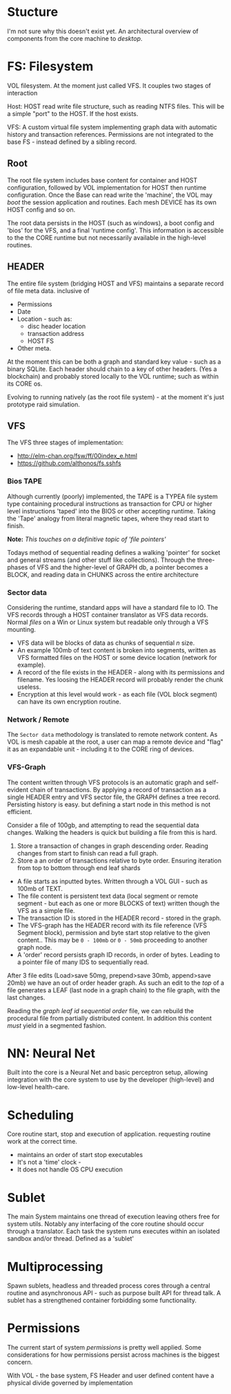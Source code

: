 # Stucture

I'm not sure why this doesn't exist yet. An architectural overview of components from the core machine to _desktop_.

# FS: Filesystem

VOL filesystem. At the moment just called VFS. It couples two stages of interaction

Host:
    HOST read write file structure, such as reading NTFS files.
    This will be a simple "port" to the HOST. If the host exists.

VFS:
    A custom virtual file system implementing graph data with automatic history
    and transaction references.
    Permissions are not integrated to the base FS - instead defined by a sibling record.


## Root

The root file system includes base content for container and HOST configuration, followed by VOL implementation for HOST then runtime configuration.
Once the Base can read write the 'machine', the VOL may _boot_ the session application and routines. Each mesh DEVICE has its own HOST config and so on.

The root data persists in the HOST (such as windows), a boot config and 'bios' for the VFS, and a final 'runtime config'. This information is accessible to the the CORE runtime but not necessarily available in the high-level routines.


## HEADER

The entire file system (bridging HOST and VFS) maintains a separate record of file meta data. inclusive of

+ Permissions
+ Date
+ Location - such as:
    + disc header location
    + transaction address
    + HOST FS
+ Other meta.

At the moment this can be both a graph and standard key value - such as a binary SQLite.
Each header should chain to a key of other headers. (Yes a blockchain) and probably stored locally to the VOL runtime; such as within its CORE os.

Evolving to running natively (as the root file system) - at the moment it's just prototype raid simulation.


## VFS

The VFS three stages of implementation:

+ http://elm-chan.org/fsw/ff/00index_e.html
+ https://github.com/althonos/fs.sshfs

### Bios TAPE

Although currently (poorly) implemented, the TAPE is a TYPEA file system type containing procedural instructions as transaction for CPU or higher level instructions 'taped' into the BIOS or other accepting runtime. Taking the 'Tape' analogy from literal magnetic tapes, where they read start to finish.

**Note:** _This touches on a definitive topic of 'file pointers'_

Todays method of sequential reading defines a walking 'pointer' for socket and general streams (and other stuff like collections). Through the three-phases of VFS and the higher-level of GRAPH db, a pointer becomes a BLOCK, and reading data in CHUNKS across the entire architecture


### Sector data

Considering the runtime, standard apps will have a standard file to IO. The VFS records through a HOST container translator as VFS data records. Normal _files_ on a Win or Linux system but readable only through a VFS mounting.

+ VFS data will be blocks of data as chunks of sequential _n_ size.
+ An  example 100mb of text content is broken into segments, written as VFS formatted files on the HOST or some device location (network for example).
+ A record of the file exists in the HEADER - along with its permissions and filename. Yes loosing the HEADER record will probably render the chunk useless.
+ Encryption at this level would work - as each file (VOL block segment) can have its own encryption routine.


### Network / Remote

The `Sector data` methodology is translated to remote network content. As VOL is mesh capable at the root, a user can map a remote device and "flag" it as an expandable unit - including it to the CORE ring of devices.


### VFS-Graph

The content written through VFS protocols is an automatic graph and self-evident chain of transactions. By applying a record of transaction as a single HEADER entry and VFS sector file, the GRAPH defines a tree record. Persisting history is easy. but defining a start node in this method is not efficient.

Consider a file of 100gb, and attempting to read the sequential data changes. Walking the headers is quick but building a file from this is hard.

1. Store a transaction of changes in graph descending order. Reading changes from start to finish can read a full graph.
2. Store a an order of transactions relative to byte order. Ensuring iteration from top to bottom through end leaf shards

+ A file starts as inputted bytes. Written through a VOL GUI - such as 100mb of TEXT.
+ The file content is persistent text data (local segment or remote segment - but each as one or more BLOCKS of text) written though the VFS as a simple file.
+ The transaction ID is stored in the HEADER record - stored in the graph.
+ The VFS-graph has the HEADER record with its file reference (VFS Segment block), permission and byte start stop relative to the given content..
  This may be `0 - 100mb` or `0 - 50mb` proceeding to another graph node.
+ A 'order' record persists graph ID records, in order of bytes. Leading to a pointer file of many IDS to sequentially read.

After 3 file edits (Load>save 50mg, prepend>save 30mb, append>save 20mb) we have an out of order header graph.
As such an edit to the _top_ of a file generates a LEAF (last node in a graph chain) to the file graph, with the last changes.

Reading the _graph leaf id sequential order_ file, we can rebuild the procedural file from partially distributed content.
In addition this content _must_ yield in a segmented fashion.


# NN: Neural Net

Built into the core is a Neural Net and basic perceptron setup, allowing integration with the core system
to use by the developer (high-level) and low-level health-care.


# Scheduling

Core routine start, stop and execution of application. requesting routine work at the correct time.


+ maintains an order of start stop executables
+ It's not a 'time' clock -
+ It does not handle OS CPU execution


# Sublet

The main System maintains one thread of execution leaving others free for system utils. Notably any interfacing of the core routine should occur through a translator.
Each task the system runs executes within an isolated sandbox and/or thread. Defined as a 'sublet'


# Multiprocessing

Spawn sublets, headless and threaded process cores through a central routine and asynchronous API - such as purpose built API for thread talk.
A sublet has a strengthened container forbidding some functionality.


# Permissions

The current start of system _permissions_ is pretty well applied. Some considerations for how permissions persist across machines is the biggest concern.

With VOL - the base system, FS Header and user defined content have a physical divide governed by implementation
